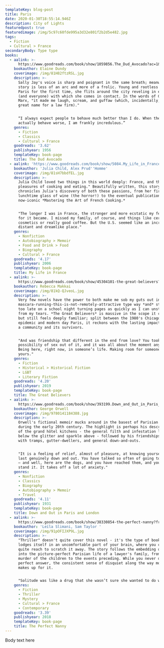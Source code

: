 ```yaml
---
templateKey: blog-post
title: Paris
date: 2020-01-30T18:55:14.946Z
description: City of Lights
featuredpost: true
featuredimage: /img/5c97c60fde995a3d32e801f2b2d5e482.jpg
tags:
  - Fiction
  - Cultural > France
secondaryBody: Type type
books:
  - aalink: >-
      https://www.goodreads.com/book/show/1059856.The_Dud_Avocado?ac=1&from_search=true&qid=S70zllFq10&rank=1
    bookauthor: Elaine Dundy
    coverimage: /img/81H82ftzRSL.jpg
    description: >-
      Sally Jay's voice is sharp and poignant in the same breath; meanwhile, the
      story is less of an arc and more of a frolic. Young and rootless and in
      Paris for the first time, she flits around the city reveling in everything
      (and everyone) with which she comes in contact. In the words of Groucho
      Marx, "it made me laugh, scream, and guffaw (which, incidentally, is a
      great name for a law firm)."


      “I always expect people to behave much better than I do. When they
      actually behave worse, I am frankly incredulous.”
    genres:
      - Fiction
      - Classics
      - Cultural > France
    goodreads: '3.62'
    publishyear: 1956
    templateKey: book-page
    title: The Dud Avocado
  - aalink: 'https://www.goodreads.com/book/show/5084.My_Life_in_France'
    bookauthor: 'Julia Child, Alex Prud''Homme'
    coverimage: /img/81sH7bbdfEL.jpg
    description: >-
      Julia Child loved two things in this world deeply: France, and the "many
      pleasures of cooking and eating." Beautifully written, this story
      chronicles Julia's discovery of both these passions, from her first
      lunchtime glass of wine (the horror!) to the eventual publication of her
      now-iconic *Mastering the Art of French Cooking.*


      "The longer I was in France, the stronger and more ecstatic my feelings
      for it became. I missed my family, of course, and things like certain
      cosmetics or really good coffee. But the U.S. seemed like an increasingly
      distant and dreamlike place."
    genres:
      - Nonfiction
      - Autobiography > Memoir
      - Food and Drink > Food
      - Biography
      - Cultural > France
    goodreads: '4.17'
    publishyear: 2006
    templateKey: book-page
    title: My Life in France
  - aalink: >-
      https://www.goodreads.com/book/show/45304101-the-great-believers?from_choice=false&from_home_module=false
    bookauthor: Rebecca Makkai
    coverimage: /img/81kQ-QJveoL.jpg
    description: >-
      Very few novels have the power to both make me sob my guts out in a
      mascara-running-this-is-not-remotely-attractive type way *and* stay up far
      too late on a school night turning pages as quickly as I can unstick them
      from my tears. *The Great Believers* is massive in the scope it covers,
      but still feels deeply familiar; split between the 1980's Chicago AIDS
      epidemic and modern day Paris, it reckons with the lasting impact on both
      a community and its survivors.


      "And was friendship that different in the end from love? You took the
      possibility of sex out of it, and it was all about the moment anyway.
      Being here, right now, in someone’s life. Making room for someone in
      yours."
    genres:
      - Fiction
      - Historical > Historical Fiction
      - LGBT
      - Literary Fiction
    goodreads: '4.20'
    publishyear: 2019
    templateKey: book-page
    title: The Great Believers
  - aalink: >-
      https://www.goodreads.com/book/show/393199.Down_and_Out_in_Paris_and_London
    bookauthor: George Orwell
    coverimage: /img/9780141184388.jpg
    description: >-
      Orwell's fictional memoir mucks around in the basest of Parisian society
      during the early 20th century. The highlight is perhaps his descriptions
      of the grand hôtel kitchens - the general filth and infestation lying just
      below the glitter and sparkle above - followed by his friendships formed
      with tramps, gutter-dwellers, and general down-and-outs.


      "It is a feeling of relief, almost of pleasure, at knowing yourself at
      last genuinely down and out. You have talked so often of going to the dogs
      — and well, here are the dogs, and you have reached them, and you can
      stand it. It takes off a lot of anxiety."
    genres:
      - Nonfiction
      - Classics
      - Biography
      - Autobiography > Memoir
      - Travel
    goodreads: '4.11'
    publishyear: 1931
    templateKey: book-page
    title: Down and Out in Paris and London
  - aalink: >-
      https://www.goodreads.com/book/show/38330854-the-perfect-nanny?from_choice=false&from_home_module=false
    bookauthor: 'Leïla Slimani, Sam Taylor '
    coverimage: /img/91pOFIJXP9L.jpg
    description: >-
      "Thriller" doesn't quite cover this novel - it's the type of book that
      lodges itself in an uncomfortable part of your brain, where you can never
      quite reach to scratch it away. The story follows the embedding of a nanny
      into the picture-perfect Parisian life of a lawyer's family, from the
      murder of the children to the events preceding. While you never do get the
      perfect answer, the consistent sense of disquiet along the way more than
      makes up for it.


      "Solitude was like a drug that she wasn’t sure she wanted to do without."
    genres:
      - Fiction
      - Thriller
      - Mystery
      - Cultural > France
      - Contemporary
    goodreads: '3.39'
    publishyear: 2018
    templateKey: book-page
    title: The Perfect Nanny
---
```

Body text here
